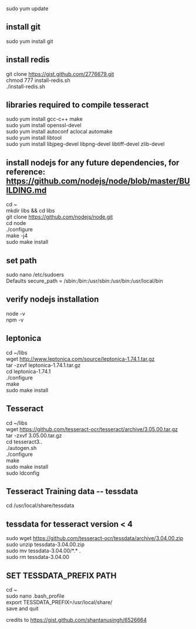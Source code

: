 sudo yum update

## install git
sudo yum install git

## install redis
git clone https://gist.github.com/2776679.git<br/>
chmod 777 install-redis.sh<br/>
./install-redis.sh<br/>

## libraries required to compile tesseract
sudo yum install gcc-c++ make<br/>
sudo yum install openssl-devel<br/>
sudo yum install autoconf aclocal automake<br/>
sudo yum install libtool<br/>
sudo yum install libjpeg-devel libpng-devel libtiff-devel zlib-devel<br/>


## install nodejs for any future dependencies, for reference: https://github.com/nodejs/node/blob/master/BUILDING.md
cd ~<br/>
mkdir libs && cd libs<br/>
git clone https://github.com/nodejs/node.git<br/>
cd node<br/>
./configure<br/>
make -j4<br/>
sudo make install<br/>

## set path
sudo nano /etc/sudoers<br/>
Defaults secure_path = /sbin:/bin:/usr/sbin:/usr/bin:/usr/local/bin<br/>

## verify nodejs installation
node -v<br/>
npm -v<br/>

## leptonica
cd ~/libs<br/>
wget http://www.leptonica.com/source/leptonica-1.74.1.tar.gz<br/>
tar -zxvf leptonica-1.74.1.tar.gz<br/>
cd leptonica-1.74.1<br/>
./configure<br/>
make<br/>
sudo make install<br/>

## Tesseract
cd ~/libs<br/>
wget https://github.com/tesseract-ocr/tesseract/archive/3.05.00.tar.gz<br/>
tar -zxvf 3.05.00.tar.gz<br/>
cd tesseract3..<br/>
./autogen.sh<br/>
./configure<br/>
make<br/>
sudo make install<br/>
sudo ldconfig<br/>

## Tesseract Training data -- tessdata
cd /usr/local/share/tessdata<br/>
## tessdata for tesseract version < 4
sudo wget https://github.com/tesseract-ocr/tessdata/archive/3.04.00.zip<br/>
sudo unzip tessdata-3.04.00.zip<br/>
sudo mv tessdata-3.04.00/\*.\* .<br/>
sudo rm tessdata-3.04.00<br/>

## SET TESSDATA_PREFIX PATH
cd ~<br/>
sudo nano .bash_profile<br/>
export TESSDATA_PREFIX=/usr/local/share/<br/>
save and quit<br/>


credits to https://gist.github.com/shantanusingh/6526664
